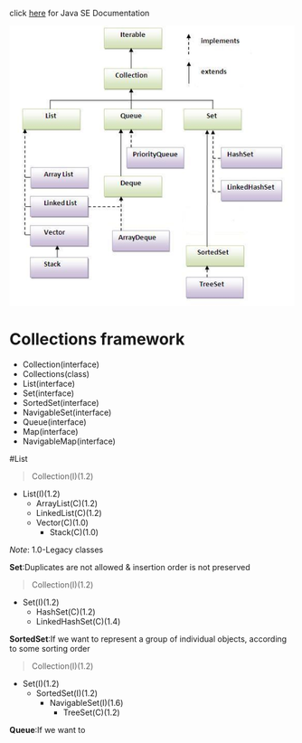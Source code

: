 click [here](http://docs.oracle.com/javase/7/docs/index.html) for Java SE Documentation

![GitHub Logo](./images/Hierarchy.PNG)

Collections framework
=====================
* Collection(interface)
* Collections(class)
* List(interface)
* Set(interface)
* SortedSet(interface)
* NavigableSet(interface)
* Queue(interface)
* Map(interface)
* NavigableMap(interface)

#List

>Collection(I)(1.2)
 * List(I)(1.2)
   * ArrayList(C)(1.2)
   * LinkedList(C)(1.2)
   * Vector(C)(1.0)
	 * Stack(C)(1.0)
	
*Note*: 1.0-Legacy classes

**Set**:Duplicates are not allowed & insertion order is not preserved
>Collection(I)(1.2)
 * Set(I)(1.2)
   * HashSet(C)(1.2)
   * LinkedHashSet(C)(1.4)
  
**SortedSet**:If we want to represent a group of individual objects, according to some sorting order
>Collection(I)(1.2)
 * Set(I)(1.2)
   * SortedSet(I)(1.2)
  	 * NavigableSet(I)(1.6)
  	   * TreeSet(C)(1.2)
  	   
**Queue**:If we want to
 

